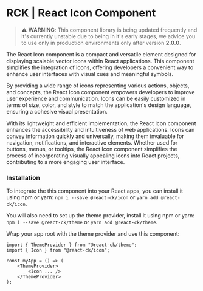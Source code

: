 # RCK | React Icon Component

> :warning: **WARNING**: This component library is being updated frequently and it's currently unstable due to being in it's early stages, we advice you to use only in production environments only after version **2.0.0**.

The React Icon component is a compact and versatile element designed for displaying scalable vector icons within React applications. This component simplifies the integration of icons, offering developers a convenient way to enhance user interfaces with visual cues and meaningful symbols.

By providing a wide range of icons representing various actions, objects, and concepts, the React Icon component empowers developers to improve user experience and communication. Icons can be easily customized in terms of size, color, and style to match the application's design language, ensuring a cohesive visual presentation.

With its lightweight and efficient implementation, the React Icon component enhances the accessibility and intuitiveness of web applications. Icons can convey information quickly and universally, making them invaluable for navigation, notifications, and interactive elements. Whether used for buttons, menus, or tooltips, the React Icon component simplifies the process of incorporating visually appealing icons into React projects, contributing to a more engaging user interface.

### Installation 

To integrate the this component into your React apps, you can install it using npm or yarn: `npm i --save @react-ck/icon` or `yarn add @react-ck/icon`.

You will also need to set up the theme provider, install it using npm or yarn: `npm i --save @react-ck/theme` or `yarn add @react-ck/theme`.

Wrap your app root with the theme provider and use this component:

```tsx
import { ThemeProvider } from "@react-ck/theme";
import { Icon } from "@react-ck/icon";

const myApp = () => (
    <ThemeProvider>
        <Icon ... />
    </ThemeProvider>
);
```
